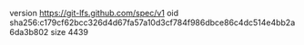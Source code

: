 version https://git-lfs.github.com/spec/v1
oid sha256:c179cf62bcc326d4d67fa57a10d3cf784f986dbce86c4dc514e4bb2a6da3b802
size 4439
